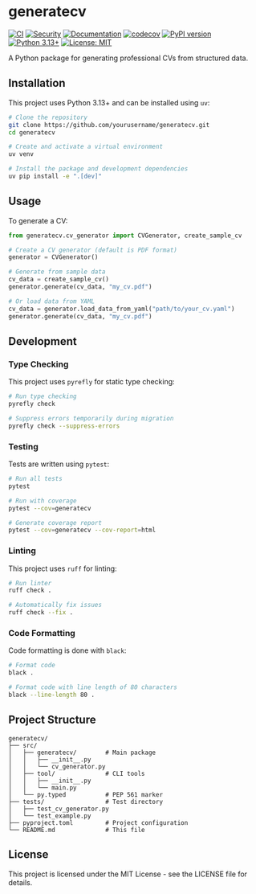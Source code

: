 # generatecv

[![CI](https://github.com/yantology/generatecv/workflows/Python%20CI/badge.svg)](https://github.com/yantology/generatecv/actions/workflows/python-ci.yml)
[![Security](https://github.com/yantology/generatecv/workflows/Security%20Scan/badge.svg)](https://github.com/yantology/generatecv/actions/workflows/security.yml)
[![Documentation](https://github.com/yantology/generatecv/workflows/Documentation/badge.svg)](https://github.com/yantology/generatecv/actions/workflows/docs.yml)
[![codecov](https://codecov.io/gh/yantology/generatecv/branch/main/graph/badge.svg)](https://codecov.io/gh/yantology/generatecv)
[![PyPI version](https://badge.fury.io/py/generatecv.svg)](https://badge.fury.io/py/generatecv)
[![Python 3.13+](https://img.shields.io/badge/python-3.13+-blue.svg)](https://www.python.org/downloads/)
[![License: MIT](https://img.shields.io/badge/License-MIT-yellow.svg)](https://opensource.org/licenses/MIT)

A Python package for generating professional CVs from structured data.

## Installation

This project uses Python 3.13+ and can be installed using `uv`:

```bash
# Clone the repository
git clone https://github.com/yourusername/generatecv.git
cd generatecv

# Create and activate a virtual environment
uv venv

# Install the package and development dependencies
uv pip install -e ".[dev]"
```

## Usage

To generate a CV:

```python
from generatecv.cv_generator import CVGenerator, create_sample_cv

# Create a CV generator (default is PDF format)
generator = CVGenerator()

# Generate from sample data
cv_data = create_sample_cv()
generator.generate(cv_data, "my_cv.pdf")

# Or load data from YAML
cv_data = generator.load_data_from_yaml("path/to/your_cv.yaml")
generator.generate(cv_data, "my_cv.pdf")
```

## Development

### Type Checking

This project uses `pyrefly` for static type checking:

```bash
# Run type checking
pyrefly check

# Suppress errors temporarily during migration
pyrefly check --suppress-errors
```

### Testing

Tests are written using `pytest`:

```bash
# Run all tests
pytest

# Run with coverage
pytest --cov=generatecv

# Generate coverage report
pytest --cov=generatecv --cov-report=html
```

### Linting

This project uses `ruff` for linting:

```bash
# Run linter
ruff check .

# Automatically fix issues
ruff check --fix .
```

### Code Formatting

Code formatting is done with `black`:

```bash
# Format code
black .

# Format code with line length of 80 characters
black --line-length 80 .
```

## Project Structure

```
generatecv/
├── src/
│   ├── generatecv/        # Main package
│   │   ├── __init__.py
│   │   └── cv_generator.py
│   ├── tool/              # CLI tools
│   │   ├── __init__.py
│   │   └── main.py
│   └── py.typed           # PEP 561 marker
├── tests/                 # Test directory
│   ├── test_cv_generator.py
│   └── test_example.py
├── pyproject.toml         # Project configuration
└── README.md              # This file
```

## License

This project is licensed under the MIT License - see the LICENSE file for details.

